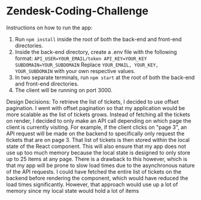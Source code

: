 # Zendesk-Coding-Challenge

Instructions on how to run the app:

1. Run `npm install` inside the root of both the back-end and front-end directories.
2. Inside the back-end directory, create a .env file with the following format:
   `API_USER=YOUR_EMAIL/token API_KEY=YOUR_KEY SUBDOMAIN=YOUR_SUBDOMAIN`
   Replace `YOUR_EMAIL, YOUR_KEY, YOUR_SUBDOMAIN` with your own respective values.
3. In two separate terminals, run `npm start` at the root of both the back-end and front-end directories.
4. The client will be running on port 3000.

Design Decisions:
To retrieve the list of tickets, I decided to use offset pagination. I went with offset pagination so that my application would be more scalable as the list of tickets grows. Instead of fetching all the tickets on render, I decided to only make an API call depending on which page the client is currently visiting. For example, if the client clicks on "page 3", an API request will be made on the backend to specifically only request the tickets that are on page 3. That list of tickets is then stored within the local state of the React component. This will also ensure that my app does not use up too much memory because the local state is designed to only store up to 25 items at any page. There is a drawback to this however, which is that my app will be prone to slow load times due to the asynchronous nature of the API requests. I could have fetched the entire list of tickets on the backend before rendering the component, which would have reduced the load times significantly. However, that approach would use up a lot of memory since my local state would hold a lot of items
